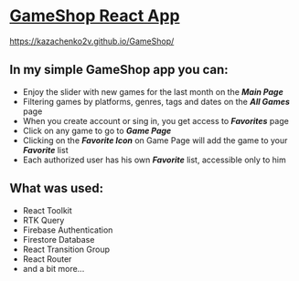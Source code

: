 
# [GameShop React App](https://kazachenko2v.github.io/GameShop/)
https://kazachenko2v.github.io/GameShop/


## In my simple GameShop app you can: 

* Enjoy the slider with new games for the last month on the ***Main Page***
* Filtering games by platforms, genres, tags and dates on the ***All Games*** page
* When you create account or sing in, you get access to ***Favorites*** page
* Click on any game to go to ***Game Page***
* Сlicking on the ***Favorite Icon*** on Game Page will add the game to your ***Favorite*** list
* Each authorized user has his own ***Favorite*** list, accessible only to him


## What was used:

* React Toolkit
* RTK Query
* Firebase Authentication
* Firestore Database
* React Transition Group
* React Router
* and a bit more...
